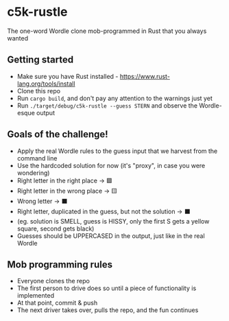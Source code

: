 # c5k-rustle
The one-word Wordle clone mob-programmed in Rust that you always wanted

## Getting started
- Make sure you have Rust installed - https://www.rust-lang.org/tools/install
- Clone this repo
- Run `cargo build`, and don't pay any attention to the warnings just yet
- Run `./target/debug/c5k-rustle --guess STERN` and observe the Wordle-esque output

## Goals of the challenge!
- Apply the real Wordle rules to the guess input that we harvest from the command line
- Use the hardcoded solution for now (it's "proxy", in case you were wondering)
- Right letter in the right place -> 🟩
- Right letter in the wrong place -> 🟨
- Wrong letter -> ⬛️
- Right letter, duplicated in the guess, but not the solution -> ⬛️ 
- (eg. solution is SMELL, guess is HISSY, only the first S gets a yellow square, second gets black)
- Guesses should be UPPERCASED in the output, just like in the real Wordle

## Mob programming rules
- Everyone clones the repo
- The first person to drive does so until a piece of functionality is implemented
- At that point, commit & push
- The next driver takes over, pulls the repo, and the fun continues
